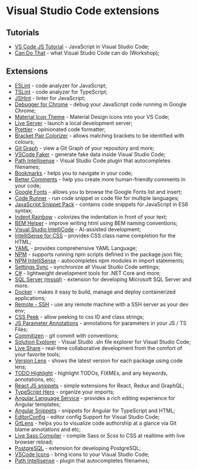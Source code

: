 # Visual Studio Code extensions

## Tutorials

- [VS Code JS Tutorial](https://code.visualstudio.com/docs/languages/javascript) - JavaScript in Visual Studio Code;
- [Can Do That](https://burkeholland.gitbook.io/vs-code-can-do-that/) - what Visual Studio Code can do (Workshop);

## Extensions

- [ESLint](https://marketplace.visualstudio.com/items?itemName=dbaeumer.vscode-eslint) - code analyzer for JavaScript;
- [TSLint](https://marketplace.visualstudio.com/items?itemName=eg2.tslint) - code analyzer for TypeScript;
- [JSHint](https://marketplace.visualstudio.com/items?itemName=dbaeumer.jshint) - linter for JavaScript;
- [Debugger for Chrome](https://marketplace.visualstudio.com/items?itemName=msjsdiag.debugger-for-chrome) - debug your JavaScript code running in Google Chrome;
- [Material Icon Theme](https://marketplace.visualstudio.com/items?itemName=PKief.material-icon-theme) - Material Design icons into your VS Code;
- [Live Server](https://marketplace.visualstudio.com/items?itemName=ritwickdey.LiveServer) - launch a local development server;
- [Prettier](https://marketplace.visualstudio.com/items?itemName=esbenp.prettier-vscode) - opinionated code formatter;
- [Bracket Pair Colorizer](https://marketplace.visualstudio.com/items?itemName=CoenraadS.bracket-pair-colorizer) - allows matching brackets to be identified with colours;
- [Git Graph](https://marketplace.visualstudio.com/items?itemName=mhutchie.git-graph) - view a Git Graph of your repository and more;
- [VSCode Faker](https://marketplace.visualstudio.com/items?itemName=deerawan.vscode-faker) - generate fake data inside Visual Studio Code;
- [Path Intellisense](https://marketplace.visualstudio.com/items?itemName=christian-kohler.path-intellisense) - Visual Studio Code plugin that autocompletes filenames;
- [Bookmarks](https://marketplace.visualstudio.com/items?itemName=alefragnani.Bookmarks) - helps you to navigate in your code;
- [Better Comments](https://marketplace.visualstudio.com/items?itemName=aaron-bond.better-comments) - help you create more human-friendly comments in your code;
- [Google Fonts](https://marketplace.visualstudio.com/items?itemName=lior-chamla.google-fonts) - allows you to browse the Google Fonts list and insert;
- [Code Runner](https://marketplace.visualstudio.com/items?itemName=formulahendry.code-runner) - run code snippet or code file for multiple languages;
- [JavaScript Snippet Pack](https://marketplace.visualstudio.com/items?itemName=xabikos.JavaScriptSnippets) - contains code snippets for JavaScript in ES6 syntax;
- [Indent Rainbow](https://marketplace.visualstudio.com/items?itemName=oderwat.indent-rainbow) - colorizes the indentation in front of your text;
- [BEM Helper](https://marketplace.visualstudio.com/items?itemName=Box-Of-Hats.bemhelper) - improve writing html using BEM naming conventions;
- [Visual Studio IntelliCode](https://marketplace.visualstudio.com/items?itemName=VisualStudioExptTeam.vscodeintellicode) - AI-assisted development;
- [IntelliSense for CSS](https://marketplace.visualstudio.com/items?itemName=Zignd.html-css-class-completion) - provides CSS class name completion for the HTML;
- [YAML](https://marketplace.visualstudio.com/items?itemName=redhat.vscode-yaml) - provides comprehensive YAML Language;
- [NPM](https://marketplace.visualstudio.com/items?itemName=eg2.vscode-npm-script) - supports running npm scripts defined in the package.json file;
- [NPM IntelliSense](https://marketplace.visualstudio.com/items?itemName=christian-kohler.npm-intellisense) - autocompletes npm modules in import statements;
- [Settings Sync](https://marketplace.visualstudio.com/items?itemName=Shan.code-settings-sync) - synchronize all Visual Studio Code settings;
- [C#](https://marketplace.visualstudio.com/items?itemName=ms-dotnettools.csharp) - lightweight development tools for .NET Core and more;
- [SQL Server (mssql)](https://marketplace.visualstudio.com/items?itemName=ms-mssql.mssql) - extension for developing Microsoft SQL Server and more.
- [Docker](https://marketplace.visualstudio.com/items?itemName=ms-azuretools.vscode-docker) - makes it easy to build, manage and deploy containerized applications;
- [Remote - SSH](https://marketplace.visualstudio.com/items?itemName=ms-vscode-remote.remote-ssh) - use any remote machine with a SSH server as your dev env;
- [CSS Peek](https://marketplace.visualstudio.com/items?itemName=pranaygp.vscode-css-peek) - allow peeking to css ID and class strings;
- [JS Parameter Annotations](https://marketplace.visualstudio.com/items?itemName=lannonbr.vscode-js-annotations) - annotations for parameters in your JS / TS Files;
- [Commitizen](https://marketplace.visualstudio.com/items?itemName=KnisterPeter.vscode-commitizen) - git commit with conventions;
- [Solution Explorer](https://marketplace.visualstudio.com/items?itemName=fernandoescolar.vscode-solution-explorer) - Visual Studio .sln file explorer for Visual Studio Code;
- [Live Share](https://marketplace.visualstudio.com/items?itemName=MS-vsliveshare.vsliveshare) - real-time collaborative development from the comfort of your favorite tools;
- [Version Lens](https://marketplace.visualstudio.com/items?itemName=pflannery.vscode-versionlens) - shows the latest version for each package using code lens;
- [TODO Highlight](https://marketplace.visualstudio.com/items?itemName=wayou.vscode-todo-highlight) - highlight TODOs, FIXMEs, and any keywords, annotations, etc;
- [React JS snippets](https://marketplace.visualstudio.com/items?itemName=dsznajder.es7-react-js-snippets) - simple extensions for React, Redux and GraphQL;
- [TypeScript Hero](https://marketplace.visualstudio.com/items?itemName=rbbit.typescript-hero) - organize your imports;
- [Angular Language Service](https://marketplace.visualstudio.com/items?itemName=Angular.ng-template) - provides a rich editing experience for Angular templates;
- [Angular Snippets](https://marketplace.visualstudio.com/items?itemName=johnpapa.Angular2) - snippets for Angular for TypeScript and HTML;
- [EditorConfig](https://marketplace.visualstudio.com/items?itemName=EditorConfig.EditorConfig) - editor config Support for Visual Studio Code;
- [GitLens](https://marketplace.visualstudio.com/items?itemName=eamodio.gitlens) - helps you to visualize code authorship at a glance via Git blame annotations and etc;
- [Live Sass Compiler](https://marketplace.visualstudio.com/items?itemName=ritwickdey.live-sass) - compile Sass or Scss to CSS at realtime with live browser reload;
- [PostgreSQL](https://marketplace.visualstudio.com/items?itemName=ms-ossdata.vscode-postgresql) - extension for developing PostgreSQL;
- [VSCode Icons](https://marketplace.visualstudio.com/items?itemName=vscode-icons-team.vscode-icons) - bring icons to your Visual Studio Code;
- [Path Intellisense](https://marketplace.visualstudio.com/items?itemName=christian-kohler.path-intellisense) - plugin that autocompletes filenames;
